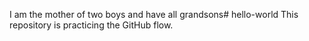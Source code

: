 I am the mother of two boys and have all grandsons# hello-world
This repository is practicing the GitHub flow.
